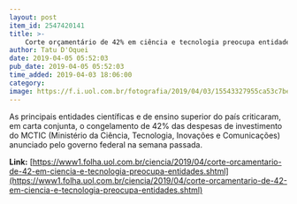 ```yaml
---
layout: post
item_id: 2547420141
title: >-
    Corte orçamentário de 42% em ciência e tecnologia preocupa entidades
author: Tatu D'Oquei
date: 2019-04-05 05:52:03
pub_date: 2019-04-05 05:52:03
time_added: 2019-04-03 18:06:00
category: 
image: https://f.i.uol.com.br/fotografia/2019/04/03/15543327955ca53c7be1ef8_1554332795_3x2_rt.jpg
---
```


As principais entidades científicas e de ensino superior do país criticaram, em carta conjunta, o congelamento de 42% das despesas de investimento do MCTIC (Ministério da Ciência, Tecnologia, Inovações e Comunicações) anunciado pelo governo federal na semana passada.

**Link:** [https://www1.folha.uol.com.br/ciencia/2019/04/corte-orcamentario-de-42-em-ciencia-e-tecnologia-preocupa-entidades.shtml](https://www1.folha.uol.com.br/ciencia/2019/04/corte-orcamentario-de-42-em-ciencia-e-tecnologia-preocupa-entidades.shtml)

